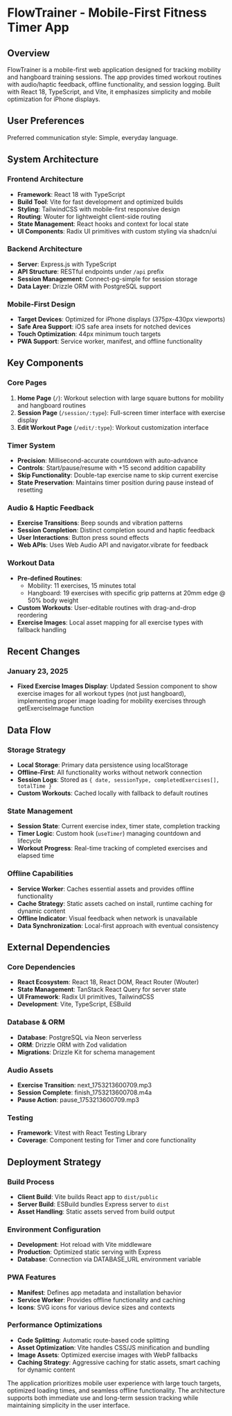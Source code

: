 # FlowTrainer - Mobile-First Fitness Timer App

## Overview

FlowTrainer is a mobile-first web application designed for tracking mobility and hangboard training sessions. The app provides timed workout routines with audio/haptic feedback, offline functionality, and session logging. Built with React 18, TypeScript, and Vite, it emphasizes simplicity and mobile optimization for iPhone displays.

## User Preferences

Preferred communication style: Simple, everyday language.

## System Architecture

### Frontend Architecture
- **Framework**: React 18 with TypeScript
- **Build Tool**: Vite for fast development and optimized builds
- **Styling**: TailwindCSS with mobile-first responsive design
- **Routing**: Wouter for lightweight client-side routing
- **State Management**: React hooks and context for local state
- **UI Components**: Radix UI primitives with custom styling via shadcn/ui

### Backend Architecture
- **Server**: Express.js with TypeScript
- **API Structure**: RESTful endpoints under `/api` prefix
- **Session Management**: Connect-pg-simple for session storage
- **Data Layer**: Drizzle ORM with PostgreSQL support

### Mobile-First Design
- **Target Devices**: Optimized for iPhone displays (375px-430px viewports)
- **Safe Area Support**: iOS safe area insets for notched devices
- **Touch Optimization**: 44px minimum touch targets
- **PWA Support**: Service worker, manifest, and offline functionality

## Key Components

### Core Pages
1. **Home Page** (`/`): Workout selection with large square buttons for mobility and hangboard routines
2. **Session Page** (`/session/:type`): Full-screen timer interface with exercise display
3. **Edit Workout Page** (`/edit/:type`): Workout customization interface

### Timer System
- **Precision**: Millisecond-accurate countdown with auto-advance
- **Controls**: Start/pause/resume with +15 second addition capability
- **Skip Functionality**: Double-tap exercise name to skip current exercise
- **State Preservation**: Maintains timer position during pause instead of resetting

### Audio & Haptic Feedback
- **Exercise Transitions**: Beep sounds and vibration patterns
- **Session Completion**: Distinct completion sound and haptic feedback
- **User Interactions**: Button press sound effects
- **Web APIs**: Uses Web Audio API and navigator.vibrate for feedback

### Workout Data
- **Pre-defined Routines**: 
  - Mobility: 11 exercises, 15 minutes total
  - Hangboard: 19 exercises with specific grip patterns at 20mm edge @ 50% body weight
- **Custom Workouts**: User-editable routines with drag-and-drop reordering
- **Exercise Images**: Local asset mapping for all exercise types with fallback handling

## Recent Changes

### January 23, 2025
- **Fixed Exercise Images Display**: Updated Session component to show exercise images for all workout types (not just hangboard), implementing proper image loading for mobility exercises through getExerciseImage function

## Data Flow

### Storage Strategy
- **Local Storage**: Primary data persistence using localStorage
- **Offline-First**: All functionality works without network connection
- **Session Logs**: Stored as `{ date, sessionType, completedExercises[], totalTime }`
- **Custom Workouts**: Cached locally with fallback to default routines

### State Management
- **Session State**: Current exercise index, timer state, completion tracking
- **Timer Logic**: Custom hook (`useTimer`) managing countdown and lifecycle
- **Workout Progress**: Real-time tracking of completed exercises and elapsed time

### Offline Capabilities
- **Service Worker**: Caches essential assets and provides offline functionality
- **Cache Strategy**: Static assets cached on install, runtime caching for dynamic content
- **Offline Indicator**: Visual feedback when network is unavailable
- **Data Synchronization**: Local-first approach with eventual consistency

## External Dependencies

### Core Dependencies
- **React Ecosystem**: React 18, React DOM, React Router (Wouter)
- **State Management**: TanStack React Query for server state
- **UI Framework**: Radix UI primitives, TailwindCSS
- **Development**: Vite, TypeScript, ESBuild

### Database & ORM
- **Database**: PostgreSQL via Neon serverless
- **ORM**: Drizzle ORM with Zod validation
- **Migrations**: Drizzle Kit for schema management

### Audio Assets
- **Exercise Transition**: next_1753213600709.mp3
- **Session Complete**: finish_1753213600708.m4a
- **Pause Action**: pause_1753213600709.mp3

### Testing
- **Framework**: Vitest with React Testing Library
- **Coverage**: Component testing for Timer and core functionality

## Deployment Strategy

### Build Process
- **Client Build**: Vite builds React app to `dist/public`
- **Server Build**: ESBuild bundles Express server to `dist`
- **Asset Handling**: Static assets served from build output

### Environment Configuration
- **Development**: Hot reload with Vite middleware
- **Production**: Optimized static serving with Express
- **Database**: Connection via DATABASE_URL environment variable

### PWA Features
- **Manifest**: Defines app metadata and installation behavior
- **Service Worker**: Provides offline functionality and caching
- **Icons**: SVG icons for various device sizes and contexts

### Performance Optimizations
- **Code Splitting**: Automatic route-based code splitting
- **Asset Optimization**: Vite handles CSS/JS minification and bundling
- **Image Assets**: Optimized exercise images with WebP fallbacks
- **Caching Strategy**: Aggressive caching for static assets, smart caching for dynamic content

The application prioritizes mobile user experience with large touch targets, optimized loading times, and seamless offline functionality. The architecture supports both immediate use and long-term session tracking while maintaining simplicity in the user interface.